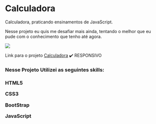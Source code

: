 # Calculadora
 Calculadora, praticando ensinamentos de JavaScript.
 
 Nesse projeto eu quis me desafiar mais ainda, tentando o melhor que eu pude com o conhecimento que tenho até agora.


![](./assets/github-image/calculate.png)


<p>Link para o projeto <a href="calculate-project.netlify.app">Calculadora</a> ✔️ RESPONSIVO</p>
<h3>Nesse Projeto Utilizei as seguintes skills: <h3>

<p> HTML5 </p>
<p> CSS3 </p>
<p> BootStrap </p>
<p> JavaScript </p>
